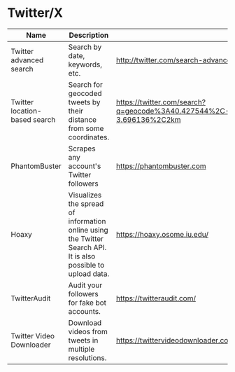 # Twitter/X



<table data-view="cards"><thead><tr><th>Name</th><th>Description</th><th data-type="content-ref"></th><th data-hidden data-card-target data-type="content-ref"></th></tr></thead><tbody><tr><td>Twitter advanced search</td><td>Search by date, keywords, etc.</td><td><a href="http://twitter.com/search-advanced">http://twitter.com/search-advanced</a></td><td></td></tr><tr><td>Twitter location-based search</td><td>Search for geocoded tweets by their distance from some coordinates.</td><td><a href="https://twitter.com/search?q=geocode%3A40.427544%2C-3.696136%2C2km">https://twitter.com/search?q=geocode%3A40.427544%2C-3.696136%2C2km</a></td><td><a href="twitter-location-search/">twitter-location-search</a></td></tr><tr><td>PhantomBuster</td><td>Scrapes any account's Twitter followers</td><td><a href="https://phantombuster.com">https://phantombuster.com</a></td><td><a href="phantom-buster/">phantom-buster</a></td></tr><tr><td>Hoaxy</td><td>Visualizes the spread of information online using the Twitter Search API. It is also possible to upload data.</td><td><a href="https://hoaxy.osome.iu.edu/">https://hoaxy.osome.iu.edu/</a></td><td><a href="hoaxy/">hoaxy</a></td></tr><tr><td>TwitterAudit</td><td>Audit your followers for fake bot accounts.</td><td><a href="https://twitteraudit.com/">https://twitteraudit.com/</a></td><td><a href="twitter-audit/">twitter-audit</a></td></tr><tr><td>Twitter Video Downloader</td><td>Download videos from tweets in multiple resolutions.</td><td><a href="https://twittervideodownloader.com/">https://twittervideodownloader.com/</a></td><td><a href="https://app.gitbook.com/o/WQpOq5ZFue4N6m65QCJq/s/NTTgCvQ5sHsy1ZiVO9VN/">Twitter Video Downloader</a></td></tr></tbody></table>
